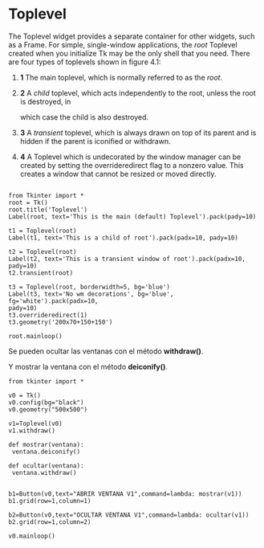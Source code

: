 # Toplevel


The Toplevel widget provides a separate container for other widgets, such as a Frame. For simple, single-window applications, the *root* Toplevel created when you initialize Tk may be the only shell that you need. There are four types of toplevels shown in figure 4.1:

1. **1**  The main toplevel, which is normally referred to as the *root*.

2. **2**  A *child* toplevel, which acts independently to the root, unless the root is destroyed, in

   which case the child is also destroyed.

3. **3**  A *transient* toplevel, which is always drawn on top of its parent and is hidden if the parent is iconified or withdrawn.

4. **4**  A Toplevel which is undecorated by the window manager can be created by setting the overrideredirect flag to a nonzero value. This creates a window that cannot be resized or moved directly.

![]()

```
from Tkinter import *
root = Tk()
root.title('Toplevel')
Label(root, text='This is the main (default) Toplevel').pack(pady=10)

t1 = Toplevel(root)
Label(t1, text='This is a child of root').pack(padx=10, pady=10)

t2 = Toplevel(root)
Label(t2, text='This is a transient window of root').pack(padx=10, pady=10)
t2.transient(root)

t3 = Toplevel(root, borderwidth=5, bg='blue')
Label(t3, text='No wm decorations', bg='blue', fg='white').pack(padx=10,
pady=10)
t3.overrideredirect(1)
t3.geometry('200x70+150+150')

root.mainloop()
```

Se pueden ocultar las ventanas con el método **withdraw()**.

Y mostrar la ventana con el método **deiconify()**.

```
from tkinter import * 

v0 = Tk() 
v0.config(bg="black") 
v0.geometry("500x500") 

v1=Toplevel(v0)
v1.withdraw()

def mostrar(ventana):
 ventana.deiconify()

def ocultar(ventana):
 ventana.withdraw()


b1=Button(v0,text="ABRIR VENTANA V1",command=lambda: mostrar(v1)) 
b1.grid(row=1,column=1) 

b2=Button(v0,text="OCULTAR VENTANA V1",command=lambda: ocultar(v1)) 
b2.grid(row=1,column=2) 

v0.mainloop()
```





